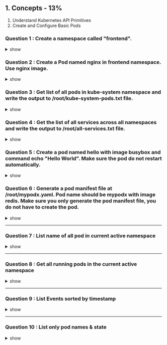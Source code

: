 ## 1. Concepts - 13%
1. Understand Kubernetes API Primitives
2. Create and Configure Basic Pods

### Question 1 : Create a namespace called "frontend".
<details><summary>show</summary>
<p>

```bash
kubectl create ns frontend --dry-run=client -o yaml > 1.1-ns.yaml
kubectl apply -f 1.1-namespace.yaml
```

```YAML
apiVersion: v1
kind: Namespace
metadata:
  creationTimestamp: null
  name: frontend
spec: {}
status: {}
```
</p>
</details>

### Question 2 : Create a Pod named nginx in frontend namespace. Use nginx image.
<details><summary>show</summary>
<p>

```bash
kubectl -n frontend run nginx --image=nginx --dry-run=client -o yaml > 1.2-nginx-pod.yaml 
kubectl -n frontend apply -f 1.2-nginx-pod.yaml
```
```YAML
apiVersion: v1
kind: Pod
metadata:
  creationTimestamp: null
  labels:
    run: nginx
  name: nginx
  namespace: frontend
spec:
  containers:
  - image: nginx
    name: nginx
    resources: {}
  dnsPolicy: ClusterFirst
  restartPolicy: Always
status: {}
```
</p>
</details>

 
### Question 3 : Get list of all pods in kube-system namespace and write the output to /root/kube-system-pods.txt file.
<details><summary>show</summary>
<p>

```bash
kubectl get pods -n kube-system > /root/kube-system-pods.txt
```
</p>
</details>

### Question 4 : Get the list of all services across all namespaces and write the output to /root/all-services.txt file.
<details><summary>show</summary>
<p>

```bash
kubectl get svc -A > /root/all-services.txt
```
</p>
</details>

### Question 5 : Create a pod named hello with image busybox and command echo "Hello World". Make sure the pod do not restart automatically.
<details><summary>show</summary>
<p>

```bash
 kubectl run hello --image=busybox --restart=Never --dry-run=client -o yaml -- echo "Hello World" > 1.5-hello-pod.yaml 
 kubectl apply -f 1.5-hello-pod.yaml
```
</p>
</details>

### Question 6 : Generate a pod manifest file at /root/mypodx.yaml. Pod name should be mypodx with image redis. Make sure you only generate the pod manifest file, you do not have to create the pod.
<details><summary>show</summary>
<p>

```bash
kubectl run mypodx --image=redis --restart=Never --dry-run=client -o yaml > /root/mypodx.yaml
```
</p>
</details>

---

### Question 7 : List name of all pod in current active namespace 
<details><summary>show</summary>
<p>

```bash
kubectl get pods -o custom-columns=NAME:.metadata.name
```
</p>
</details>

---


### Question 8 : Get all running pods in the current active namespace
<details><summary>show</summary>
<p>

```bash
kubectl get pods --field-selector=status.phase=Running
```
</p>
</details>

---

### Question 9 : List Events sorted by timestamp
<details><summary>show</summary>
<p>

```bash
kubectl get events --sort-by=.metadata.creationTimestamp
```
</p>
</details>

---

### Question 10 : List only pod names &  state 
<details><summary>show</summary>
<p>

```bash
kubectl get po -o=custom-columns="POD_NAME:.metadata.name, POD_STATUS:.status.containerStatuses[].state"
```
</p>
</details>
